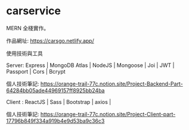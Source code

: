 # carservice
MERN 全棧實作。

作品網址:
https://carsgo.netlify.app/


使用技術與工具

Server:
Express | MongoDB Atlas | NodeJS | Mongoose | Joi | JWT | Passport | Cors | Bcrypt 

個人技術筆記:
https://orange-trail-77c.notion.site/Project-Backend-Part-64284bb05ade44969157ff8925bb24ba

Client :
ReactJS | Sass | Bootstrap | axios |

個人技術筆記:
https://orange-trail-77c.notion.site/Project-Client-part-17796b849f334a919b4e9d53ba9c36c3


